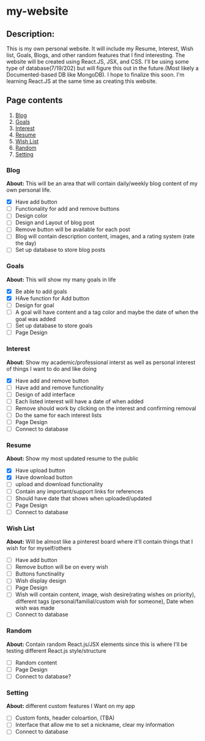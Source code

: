 # my-website

## Description: 
  This is my own personal website. It will include my Resume, Interest, Wish list, Goals, Blogs, and other random features that I find interesting. The website will be created using React.JS, JSX, and CSS. I'll be using some type of database(7/19/202) but will figure this out in the future.(Most likely a Documented-based DB like MongoDB). I hope to finalize this soon. I'm learning React.JS at the same time as creating this website.
## Page contents
1. [Blog](#blog)
2. [Goals](#goals)
3. [Interest](#interest)
4. [Resume](#resume)
5. [Wish List](#wish-list)
6. [Random](#random)
7. [Setting](#setting)

### Blog 
**About:** This will be an area that will contain daily/weekly blog content of my own personal life. 
- [X] Have add button
- [ ] Functionality for add and remove buttons
- [ ] Design color
- [ ] Design and Layout of blog post
- [ ] Remove button will be available for each post
- [ ] Blog will contain description content, images, and a rating system (rate the day)
- [ ] Set up database to store blog posts

### Goals 
**About:** This will show my many goals in life
- [X] Be able to add goals
- [X] HAve function for Add button
- [ ] Design for goal
- [ ] A goal will have content and a tag color and maybe the date of when the goal was added
- [ ] Set up database to store goals
- [ ] Page Design

### Interest
**About:** Show my academic/professional interst as well as personal interest of things I want to do and like doing
- [X] Have add and remove button
- [ ] Have add and remove functionality
- [ ] Design of add interface
- [ ] Each listed interest will have a date of when added
- [ ] Remove should work by clicking on the interest and confirming removal
- [ ] Do the same for each interest lists
- [ ] Page Design
- [ ] Connect to database

### Resume
**About:** Show my most updated resume to the public
- [X] Have upload button
- [X] Have download button
- [ ] upload and download functionality
- [ ] Contain any important/support links for references
- [ ] Should have date that shows when uploaded/updated
- [ ] Page Design
- [ ] Connect to database

### Wish List
**About:** Will be almost like a pinterest board where it'll contain things that I wish for for myself/others
- [ ] Have add button
- [ ] Remove button will be on every wish
- [ ] Buttons functinality
- [ ] Wish display design
- [ ] Page Design
- [ ] Wish will contain content, image, wish desire(rating wishes on priority), different tags (personal/familial/custom wish for someone), Date when wish was made
- [ ] Connect to database

### Random
**About:** Contain random React.js/JSX elements since this is where I'll be testing different React.js style/structure
- [ ] Random content
- [ ] Page Design
- [ ] Connect to database?

### Setting
**About:** different custom features I Want on my app
- [ ] Custom fonts, header coloartion, (TBA)
- [ ] Interface that allow me to set a nickname, clear my information
- [ ] Connect to database
